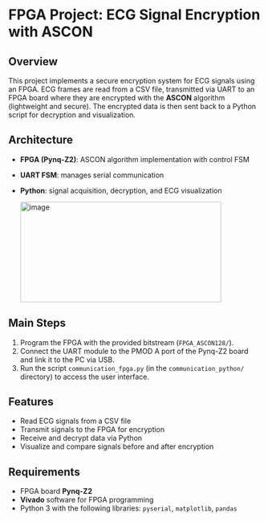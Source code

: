 
# FPGA Project: ECG Signal Encryption with ASCON


## Overview

This project implements a secure encryption system for ECG signals using an FPGA.
ECG frames are read from a CSV file, transmitted via UART to an FPGA board where they are encrypted with the **ASCON** algorithm (lightweight and secure). The encrypted data is then sent back to a Python script for decryption and visualization.

## Architecture

* **FPGA (Pynq-Z2)**: ASCON algorithm implementation with control FSM
* **UART FSM**: manages serial communication
* **Python**: signal acquisition, decryption, and ECG visualization

   <img width="400" height="200" alt="image" src="https://github.com/user-attachments/assets/a5998826-4027-465f-b45b-c330d9241c7a" />


## Main Steps

1. Program the FPGA with the provided bitstream (`FPGA_ASCON128/`).
2. Connect the UART module to the PMOD A port of the Pynq-Z2 board and link it to the PC via USB.
3. Run the script `communication_fpga.py` (in the `communication_python/` directory) to access the user interface.

## Features

* Read ECG signals from a CSV file
* Transmit signals to the FPGA for encryption
* Receive and decrypt data via Python
* Visualize and compare signals before and after encryption

## Requirements

* FPGA board **Pynq-Z2**
* **Vivado** software for FPGA programming
* Python 3 with the following libraries: `pyserial`, `matplotlib`, `pandas`
